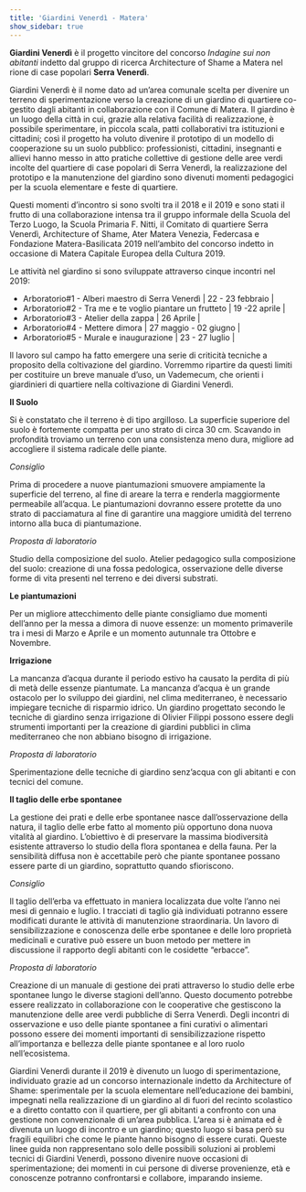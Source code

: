 ```yaml
---
title: 'Giardini Venerdì - Matera'
show_sidebar: true
---
```


**Giardini Venerdì** è il progetto vincitore del concorso _Indagine sui non abitanti_ indetto dal gruppo di ricerca Architecture of
Shame a Matera nel rione di case popolari **Serra Venerdì**.

Giardini Venerdì è il nome dato ad un’area comunale scelta per divenire un terreno di sperimentazione verso la creazione di un giardino di quartiere co-gestito dagli abitanti in collaborazione con il Comune di Matera. Il giardino è un luogo della città in cui, grazie alla relativa facilità di realizzazione, è possibile sperimentare, in piccola scala, patti collaborativi tra istituzioni e cittadini; così il progetto ha voluto divenire il prototipo di un modello di cooperazione su un suolo pubblico: professionisti, cittadini, insegnanti e allievi hanno messo in atto pratiche collettive di gestione delle aree verdi incolte del quartiere di case popolari di Serra Venerdì, la realizzazione del prototipo e la manutenzione del giardino sono divenuti momenti pedagogici per la scuola elementare e feste di quartiere.

Questi momenti d’incontro si sono svolti tra il 2018 e il 2019 e sono stati il frutto di una collaborazione intensa tra il gruppo informale della Scuola del Terzo Luogo, la Scuola Primaria F. Nitti, il Comitato di quartiere Serra Venerdì, Architecture of Shame, Ater Matera Venezia, Federcasa e Fondazione Matera-Basilicata 2019 nell’ambito del concorso indetto in occasione di Matera Capitale Europea della Cultura 2019.

Le attività nel giardino si sono sviluppate attraverso cinque incontri nel 2019:

* Arboratorio#1 - Alberi maestro di Serra Venerdì | 22 - 23 febbraio |
* Arboratorio#2 - Tra me e te voglio piantare un frutteto | 19 -22 aprile |
* Arboratorio#3 - Atelier della zappa | 26 Aprile |
* Arboratorio#4 - Mettere dimora | 27 maggio - 02 giugno |
* Arboratorio#5 - Murale e inaugurazione | 23 - 27 luglio |


Il lavoro sul campo ha fatto emergere una serie di criticità tecniche a proposito della coltivazione del giardino. Vorremmo ripartire da questi limiti per costituire un breve manuale d’uso, un Vademecum, che orienti i giardinieri di quartiere nella coltivazione di Giardini Venerdì.


**Il Suolo**

Si è constatato che il terreno è di tipo argilloso. La superficie superiore del suolo è fortemente compatta per uno strato di circa 30 cm. Scavando in profondità troviamo un terreno con una consistenza meno dura, migliore ad accogliere il sistema radicale delle piante.

_Consiglio_

Prima di procedere a nuove piantumazioni smuovere ampiamente la superficie del terreno, al fine di areare la terra e renderla maggiormente permeabile all’acqua. Le piantumazioni dovranno essere protette da uno strato di pacciamatura al fine di garantire una maggiore umidità del terreno intorno alla buca di piantumazione.

_Proposta di laboratorio_

Studio della composizione del suolo. Atelier pedagogico sulla composizione del suolo: creazione di una fossa pedologica, osservazione delle diverse forme di vita presenti nel terreno e dei diversi substrati.

**Le piantumazioni**

Per un migliore attecchimento delle piante consigliamo due momenti dell’anno per la messa a dimora di nuove essenze: un momento primaverile tra i mesi di Marzo e Aprile e un momento autunnale tra Ottobre e Novembre.


**Irrigazione**

La mancanza d’acqua durante il periodo estivo ha causato la perdita di più di metà delle essenze piantumate. La mancanza d’acqua è un grande ostacolo per lo sviluppo dei giardini, nel clima mediterraneo, è necessario impiegare tecniche di risparmio idrico. Un giardino progettato secondo le tecniche di giardino senza irrigazione di Olivier Filippi possono essere degli strumenti importanti per la creazione di giardini pubblici in clima mediterraneo che non abbiano bisogno di irrigazione.

_Proposta di laboratorio_

Sperimentazione delle tecniche di giardino senz’acqua con gli abitanti e con tecnici del comune.

**Il taglio delle erbe spontanee**

La gestione dei prati e delle erbe spontanee nasce dall’osservazione della natura, il taglio delle erbe fatto al momento più opportuno dona nuova vitalità al giardino. L’obiettivo è di preservare la massima biodiversità esistente attraverso lo studio della flora spontanea e della fauna. Per la sensibilità diffusa non è accettabile però che piante spontanee possano essere parte di un giardino, soprattutto quando sfioriscono.

_Consiglio_

Il taglio dell’erba va effettuato in maniera localizzata due volte l’anno nei mesi di gennaio e luglio. I tracciati di taglio già individuati potranno essere modificati durante le attività di manutenzione straordinaria. Un lavoro di sensibilizzazione e conoscenza delle erbe spontanee e delle loro proprietà medicinali e curative può essere un buon metodo per mettere in discussione il rapporto degli abitanti con le cosidette “erbacce”.

_Proposta di laboratorio_

Creazione di un manuale di gestione dei prati attraverso lo studio delle erbe spontanee lungo le diverse stagioni dell’anno.
Questo documento potrebbe essere realizzato in collaborazione con le cooperative che gestiscono la manutenzione delle aree verdi pubbliche di Serra Venerdì. Degli incontri di osservazione e uso delle piante spontanee a fini curativi o alimentari possono essere dei momenti importanti di sensibilizzazione rispetto all’importanza e bellezza delle piante spontanee e al loro ruolo nell’ecosistema.

Giardini Venerdì durante il 2019 è divenuto un luogo di sperimentazione, individuato grazie ad un concorso internazionale indetto da Architecture of Shame: sperimentale per la scuola elementare nell’educazione dei bambini, impegnati nella realizzazione di un giardino al di fuori del recinto scolastico e a diretto contatto con il quartiere, per gli abitanti a confronto con una gestione non convenzionale di un’area pubblica.
L‘area si è animata ed è divenuta un luogo di incontro e un giardino; questo luogo si basa però su fragili equilibri che come le piante hanno bisogno di essere curati.
Queste linee guida non rappresentano solo delle possibili soluzioni ai problemi tecnici di Giardini Venerdì, possono divenire nuove occasioni di sperimentazione; dei momenti in cui persone di diverse provenienze, età e conoscenze potranno confrontarsi e collabore, imparando insieme.
